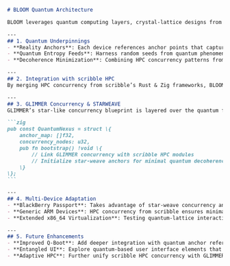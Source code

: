 <!--
BLOOM Quantum Architecture:
{
  "metadata": {
    "timestamp": "2025-05-28 22:39:04",
    "author": "isdood",
    "pattern_version": "1.0.0",
    "color_scheme": "GLIMMER"
  }
}
-->
````markdown name=QUANTUM-ARCHITECTURE.md
# BLOOM Quantum Architecture

BLOOM leverages quantum computing layers, crystal-lattice designs from scribble, and star-like concurrency from GLIMMER to create a versatile OS architecture within the STARWEAVE universe. This document focuses on how these components coalesce to form a cohesive quantum-centric system.

---
## 1. Quantum Underpinnings
- **Reality Anchors**: Each device references anchor points that capture quantum states consistently across boot, runtime, and recovery.
- **Quantum Entropy Feeds**: Harness random seeds from quantum phenomena to bolster cryptography and concurrency scheduling decisions.
- **Decoherence Minimization**: Combining HPC concurrency patterns from scribble ensures minimal overhead when switching between classical and quantum compute states.

---
## 2. Integration with scribble HPC
By merging HPC concurrency from scribble’s Rust & Zig frameworks, BLOOM dynamically distributes tasks across crystal-lattice memory structures. The synergy helps keep quantum anchor checks in sync with concurrency demands, stabilizing device performance during intensive tasks.

---
## 3. GLIMMER Concurrency & STARWEAVE
GLIMMER’s star-like concurrency blueprint is layered over the quantum fabric, orchestrating tasks via specialized event loops. This cosmic approach—termed **STARWEAVE**—ensures that threads remain stable under quantum influences, facilitating near-instant context switching and anchored state management.

```zig
pub const QuantumNexus = struct \{
    anchor_map: []f32,
    concurrency_nodes: u32,
    pub fn bootstrap() !void \{
        // Link GLIMMER concurrency with scribble HPC modules
        // Initialize star-weave anchors for minimal quantum decoherence
    \}
\};
```

---
## 4. Multi-Device Adaptation
- **BlackBerry Passport**: Takes advantage of star-weave concurrency and reality anchors to preserve user states across physical keyboards and unique screen ratios.
- **Generic ARM Devices**: HPC concurrency from scribble ensures minimal overhead on resource-constrained SoCs, bridging quantum-lattice scheduling smoothly.
- **Extended x86_64 Virtualization**: Testing quantum-lattice interactions in QEMU or other virtualization stacks, verifying concurrency illusions from GLIMMER’s star model.

---
## 5. Future Enhancements
- **Improved Q-Boot**: Add deeper integration with quantum anchor references at boot, removing potential latencies in early concurrency setup.
- **Entangled UI**: Explore quantum-based user interface elements that shift display states or concurrency scheduling in real-time.
- **Adaptive HPC**: Further unify scribble HPC concurrency with GLIMMER star-weave events, automatically balancing tasks based on anchor signals.

````
